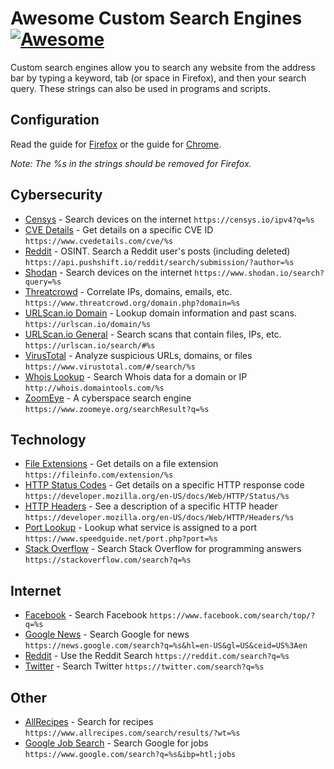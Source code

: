 # Awesome Custom Search Engines [![Awesome](https://cdn.rawgit.com/sindresorhus/awesome/d7305f38d29fed78fa85652e3a63e154dd8e8829/media/badge.svg)](https://github.com/sindresorhus/awesome)

Custom search engines allow you to search any website from the address bar by typing a keyword, tab (or space in Firefox), and then your search query. These strings can also be used in programs and scripts.

## Configuration

Read the guide for [Firefox](FIREFOX.md) or the guide for [Chrome](CHROME.md).

_Note: The %s in the strings should be removed for Firefox._

## Cybersecurity

* [Censys](https://censys.io/) - Search devices on the internet `https://censys.io/ipv4?q=%s`
* [CVE Details](https://www.cvedetails.com/) - Get details on a specific CVE ID `https://www.cvedetails.com/cve/%s`
* [Reddit](https://github.com/pushshift/api) - OSINT. Search a Reddit user's posts (including deleted) `https://api.pushshift.io/reddit/search/submission/?author=%s`
* [Shodan](https://shodan.io) - Search devices on the internet `https://www.shodan.io/search?query=%s`
* [Threatcrowd](https://www.threatcrowd.org) - Correlate IPs, domains, emails, etc. `https://www.threatcrowd.org/domain.php?domain=%s`
* [URLScan.io Domain](https://urlscan.io) - Lookup domain information and past scans. `https://urlscan.io/domain/%s` 
* [URLScan.io General](https://urlscan.io) - Search scans that contain files, IPs, etc. `https://urlscan.io/search/#%s`
* [VirusTotal](https://www.virustotal.com/) - Analyze suspicious URLs, domains, or files `https://www.virustotal.com/#/search/%s`
* [Whois Lookup](https://whois.domaintools.com/) - Search Whois data for a domain or IP `http://whois.domaintools.com/%s`
* [ZoomEye](https://www.zoomeye.org/) - A cyberspace search engine `https://www.zoomeye.org/searchResult?q=%s`

## Technology
* [File Extensions](https://fileinfo.com/) - Get details on a file extension `https://fileinfo.com/extension/%s`
* [HTTP Status Codes](https://developer.mozilla.org/en-US/docs/Web/HTTP/Status/) - Get details on a specific HTTP response code `https://developer.mozilla.org/en-US/docs/Web/HTTP/Status/%s`
* [HTTP Headers](https://developer.mozilla.org/en-US/docs/Web/HTTP/Headers/) - See a description of a specific HTTP header `https://developer.mozilla.org/en-US/docs/Web/HTTP/Headers/%s`
* [Port Lookup](https://www.speedguide.net/) - Lookup what service is assigned to a port `https://www.speedguide.net/port.php?port=%s`
* [Stack Overflow](https://stackoverflow.com/) - Search Stack Overflow for programming answers `https://stackoverflow.com/search?q=%s`

## Internet
* [Facebook](https://facebook.com) - Search Facebook `https://www.facebook.com/search/top/?q=%s`
* [Google News](https://news.google.com) - Search Google for news `https://news.google.com/search?q=%s&hl=en-US&gl=US&ceid=US%3Aen`
* [Reddit](https://reddit.com) - Use the Reddit Search `https://reddit.com/search?q=%s`
* [Twitter](https://twitter.com/) - Search Twitter `https://twitter.com/search?q=%s`

## Other

* [AllRecipes](https://www.allrecipes.com) - Search for recipes `https://www.allrecipes.com/search/results/?wt=%s`
* [Google Job Search](https://www.google.com/search?q=test&ibp=htl;jobs) - Search Google for jobs `https://www.google.com/search?q=%s&ibp=htl;jobs`
